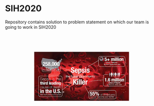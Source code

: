 # SIH2020
Repository contains solution to problem statement on which our team is going to work in SIH2020
<h1 align="center">
  <br>
   <img src="./images.jpg" alt="Sepsis Detction" title="Abhigyata" />
  <br>
</h1>
<p align="center"> 